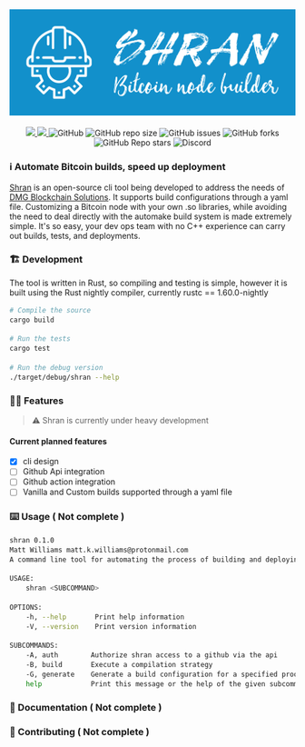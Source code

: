<div align="center">
  <img src="assets/shran.jpg">
</div>

<br>

<div align="center">
  <a href="https://github.com/mattcoding4days/Shran/actions/workflows/rust.yml">
    <img src="https://github.com/mattcoding4days/Shran/actions/workflows/rust.yml/badge.svg?branch=dev"/>
  </a>
  <a href="https://codecov.io/gh/mattcoding4days/Shran">
    <img src="https://codecov.io/gh/mattcoding4days/Shran/branch/dev/graph/badge.svg?token=3VY7UYBZHN"/>
  </a>
  <img alt="GitHub" src="https://img.shields.io/github/license/mattcoding4days/shran">
  <img alt="GitHub repo size" src="https://img.shields.io/github/repo-size/mattcoding4days/shran?color=pink&label=Repo%20Size&logo=github">
  <img alt="GitHub issues" src="https://img.shields.io/github/issues/mattcoding4days/Shran?color=red">
  <img alt="GitHub forks" src="https://img.shields.io/github/forks/mattcoding4days/Shran?style=social">
  <img alt="GitHub Repo stars" src="https://img.shields.io/github/stars/mattcoding4days/Shran?style=social">
  <img alt="Discord" src="https://img.shields.io/discord/909988908572491826?logo=discord">
</div>

### :information_source: Automate Bitcoin builds, speed up deployment

  [Shran](https://memory-alpha.fandom.com/wiki/Thy%27lek_Shran) is an open-source cli tool being developed to address the needs of [DMG Blockchain Solutions](https://dmgblockchain.com/).
  It supports build configurations through a yaml file. Customizing a Bitcoin node with
  your own .so libraries, while avoiding the need to deal directly with the automake build system
  is made extremely simple. It's so easy, your dev ops team with no C++ experience can carry out builds,
  tests, and deployments.

### :building_construction: Development

  The tool is written in Rust, so compiling and testing is simple, however it is built using the Rust nightly compiler,
  currently rustc == 1.60.0-nightly
  
```bash
# Compile the source
cargo build

# Run the tests
cargo test

# Run the debug version
./target/debug/shran --help
```

### :superhero_man: Features

> :warning: Shran is currently under heavy development

#### Current planned features

  * [x] cli design
  * [ ] Github Api integration
  * [ ] Github action integration
  * [ ] Vanilla and Custom builds supported through a yaml file

### :keyboard: Usage ( Not complete )

```bash
shran 0.1.0
Matt Williams matt.k.williams@protonmail.com
A command line tool for automating the process of building and deploying a Bitcoin node

USAGE:
    shran <SUBCOMMAND>

OPTIONS:
    -h, --help       Print help information
    -V, --version    Print version information

SUBCOMMANDS:
    -A, auth        Authorize shran access to a github via the api
    -B, build       Execute a compilation strategy
    -G, generate    Generate a build configuration for a specified proof of work blockchain
    help            Print this message or the help of the given subcommand(s)
```

### :scroll: Documentation ( Not complete )


### :mage: Contributing ( Not complete )

